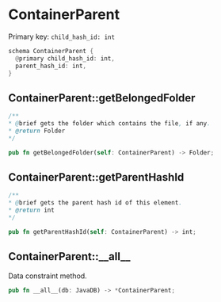 # ContainerParent

Primary key: `child_hash_id: int`

```rust
schema ContainerParent {
  @primary child_hash_id: int,
  parent_hash_id: int,
}
```
## ContainerParent::getBelongedFolder

```java
/**
* @brief gets the folder which contains the file, if any.
* @return Folder 
*/
```
```rust
pub fn getBelongedFolder(self: ContainerParent) -> Folder;
```
## ContainerParent::getParentHashId

```java
/**
* @brief gets the parent hash id of this element.
* @return int
*/
```
```rust
pub fn getParentHashId(self: ContainerParent) -> int;
```
## ContainerParent::\_\_all\_\_

Data constraint method.

```rust
pub fn __all__(db: JavaDB) -> *ContainerParent;
```
